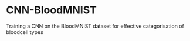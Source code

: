 # CNN-BloodMNIST
Training a CNN on the BloodMNIST dataset for effective categorisation of bloodcell types
